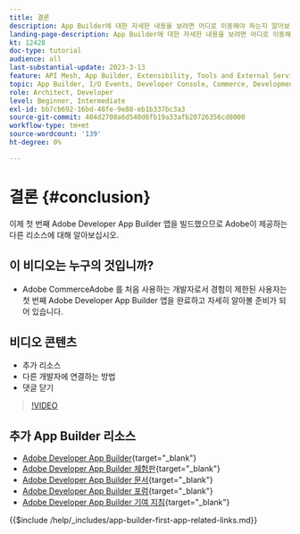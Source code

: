 ```yaml
---
title: 결론
description: App Builder에 대한 자세한 내용을 보려면 어디로 이동해야 하는지 알아보십시오.
landing-page-description: App Builder에 대한 자세한 내용을 보려면 어디로 이동해야 하는지 알아보십시오.
kt: 12428
doc-type: tutorial
audience: all
last-substantial-update: 2023-3-13
feature: API Mesh, App Builder, Extensibility, Tools and External Services, Backend Development
topic: App Builder, I/O Events, Developer Console, Commerce, Development, Integrations
role: Architect, Developer
level: Beginner, Intermediate
exl-id: bb7cb692-16bd-48fe-9e88-eb1b337bc3a3
source-git-commit: 404d2708a6d540d6fb19a33afb20726356cd8000
workflow-type: tm+mt
source-wordcount: '139'
ht-degree: 0%

---
```


# 결론 {#conclusion}

이제 첫 번째 Adobe Developer App Builder 앱을 빌드했으므로 Adobe이 제공하는 다른 리소스에 대해 알아보십시오.

## 이 비디오는 누구의 것입니까?

* Adobe CommerceAdobe 를 처음 사용하는 개발자로서 경험이 제한된 사용자는 첫 번째 Adobe Developer App Builder 앱을 완료하고 자세히 알아볼 준비가 되어 있습니다.

## 비디오 콘텐츠

* 추가 리소스
* 다른 개발자에 연결하는 방법
* 댓글 닫기

>[!VIDEO](https://video.tv.adobe.com/v/3416741?quality=12&learn=on)

## 추가 App Builder 리소스

* [Adobe Developer App Builder](https://developer.adobe.com/app-builder/){target="_blank"}
* [Adobe Developer App Builder 체험판](https://developer.adobe.com/app-builder/trial/){target="_blank"}
* [Adobe Developer App Builder 문서](https://developer.adobe.com/app-builder/docs/overview/){target="_blank"}
* [Adobe Developer App Builder 포럼](https://experienceleaguecommunities.adobe.com/t5/project-firefly/ct-p/project-firefly){target="_blank"}
* [Adobe Developer App Builder 기여 지침](https://developer.adobe.com/app-builder/docs/guides/contribution_guides/){target="_blank"}

{{$include /help/_includes/app-builder-first-app-related-links.md}}

